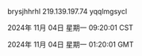 brysjhhrhl 219.139.197.74 yqqlmgsycl

2024年 11月 04日 星期一 09:20:01 CST

2024年 11月 04日 星期一 01:20:01 GMT
